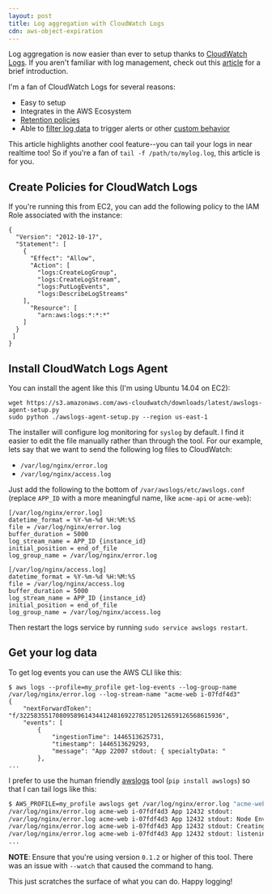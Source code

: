 ```yaml
---
layout: post
title: Log aggregation with CloudWatch Logs
cdn: aws-object-expiration
---
```


Log aggregation is now easier than ever to setup thanks to [CloudWatch Logs](http://docs.aws.amazon.com/AmazonCloudWatch/latest/DeveloperGuide/WhatIsCloudWatchLogs.html).  If you aren't familiar with log management, check out this [article](http://www.csoonline.com/article/2126060/network-security/log-management-basics.html) for a brief introduction.

I'm a fan of CloudWatch Logs for several reasons:

* Easy to setup
* Integrates in the AWS Ecosystem
* [Retention policies](http://docs.aws.amazon.com/AmazonCloudWatch/latest/DeveloperGuide/SettingLogRetention.html)
* Able to [filter log data](http://docs.aws.amazon.com/AmazonCloudWatch/latest/DeveloperGuide/Counting404Responses.html) to trigger alerts or other [custom behavior](http://docs.aws.amazon.com/AmazonCloudWatch/latest/DeveloperGuide/Subscriptions.html)

This article highlights another cool feature--you can tail your logs in near realtime too!  So if you're a fan of `tail -f /path/to/mylog.log`, this article is for you.

## Create Policies for CloudWatch Logs

If you're running this from EC2, you can add the following policy to the IAM Role associated with the instance:

    {
      "Version": "2012-10-17",
      "Statement": [
        {
          "Effect": "Allow",
          "Action": [
            "logs:CreateLogGroup",
            "logs:CreateLogStream",
            "logs:PutLogEvents",
            "logs:DescribeLogStreams"
        ],
          "Resource": [
            "arn:aws:logs:*:*:*"
        ]
      }
     ]
    }

## Install CloudWatch Logs Agent

You can install the agent like this (I'm using Ubuntu 14.04 on EC2):

    wget https://s3.amazonaws.com/aws-cloudwatch/downloads/latest/awslogs-agent-setup.py
    sudo python ./awslogs-agent-setup.py --region us-east-1

The installer will configure log monitoring for `syslog` by default.  I find it easier to edit the file manually rather than through the tool.  For our example, lets say that we want to send the following log files to CloudWatch:

* `/var/log/nginx/error.log`
* `/var/log/nginx/access.log`

Just add the following to the bottom of `/var/awslogs/etc/awslogs.conf` (replace `APP_ID` with a more meaningful name, like `acme-api` or `acme-web`):

    [/var/log/nginx/error.log]
    datetime_format = %Y-%m-%d %H:%M:%S
    file = /var/log/nginx/error.log
    buffer_duration = 5000
    log_stream_name = APP_ID {instance_id}
    initial_position = end_of_file
    log_group_name = /var/log/nginx/error.log

    [/var/log/nginx/access.log]
    datetime_format = %Y-%m-%d %H:%M:%S
    file = /var/log/nginx/access.log
    buffer_duration = 5000
    log_stream_name = APP_ID {instance_id}
    initial_position = end_of_file
    log_group_name = /var/log/nginx/access.log

Then restart the logs service by running `sudo service awslogs restart`.

## Get your log data

To get log events you can use the AWS CLI like this:

    $ aws logs --profile=my_profile get-log-events --log-group-name /var/log/nginx/error.log --log-stream-name "acme-web i-07fdf4d3"
    {
        "nextForwardToken": "f/32258355170809589614344124816922785120512659126568615936",
        "events": [
            {
                "ingestionTime": 1446513625731,
                "timestamp": 1446513629293,
                "message": "App 22007 stdout: { specialtyData: "
            },
    ...

I prefer to use the human friendly [awslogs](https://github.com/jorgebastida/awslogs) tool (`pip install awslogs`) so that I can tail logs like this:

```bash
$ AWS_PROFILE=my_profile awslogs get /var/log/nginx/error.log "acme-web*" --watch
/var/log/nginx/error.log acme-web i-07fdf4d3 App 12432 stdout:
/var/log/nginx/error.log acme-web i-07fdf4d3 App 12432 stdout: Node Environment is: production
/var/log/nginx/error.log acme-web i-07fdf4d3 App 12432 stdout: Creating httpServer
/var/log/nginx/error.log acme-web i-07fdf4d3 App 12432 stdout: listening on 80
...
```

**NOTE**: Ensure that you're using version `0.1.2` or higher of this tool.  There was an issue with `--watch` that caused the command to hang.

This just scratches the surface of what you can do.  Happy logging!
